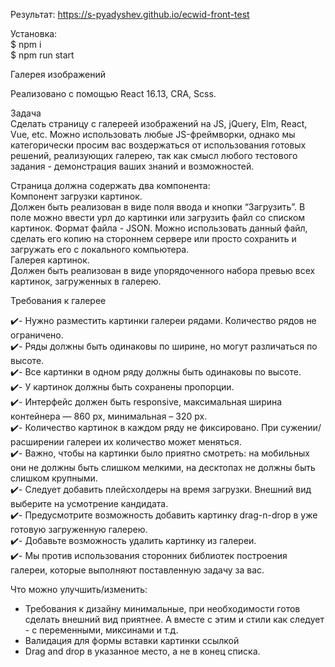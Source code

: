 Результат: <a href="https://s-pyadyshev.github.io/ecwid-front-test" target="_blank">https://s-pyadyshev.github.io/ecwid-front-test</a><br>

Установка:<br>
$ npm i<br>
$ npm run start<br>

Галерея изображений<br>

Реализовано с помощью React 16.13, CRA, Scss.<br>

Задача<br>
Сделать страницу с галереей изображений на JS, jQuery, Elm, React, Vue, etc. Можно использовать любые JS-фреймворки, однако мы категорически просим вас воздержаться от использования готовых решений, реализующих галерею, так как смысл любого тестового задания - демонстрация ваших знаний и возможностей.

Страница должна содержать два компонента:<br>
Компонент загрузки картинок.<br>
Должен быть реализован в виде поля ввода и кнопки “Загрузить”. В поле можно ввести урл до картинки или загрузить файл со списком картинок. Формат файла - JSON. Можно использовать данный файл, сделать его копию на стороннем сервере или просто сохранить и загружать его с локального компьютера.<br>
Галерея картинок.<br>
Должен быть реализован в виде упорядоченного набора превью всех картинок, загруженных в галерею.<br>

Требования к галерее<br>

:heavy_check_mark:- Нужно разместить картинки галереи рядами. Количество рядов не ограничено.<br>
:heavy_check_mark:- Ряды должны быть одинаковы по ширине, но могут различаться по высоте.<br>
:heavy_check_mark:- Все картинки в одном ряду должны быть одинаковы по высоте.<br>
:heavy_check_mark:- У картинок должны быть сохранены пропорции.<br>
:heavy_check_mark:- Интерфейс должен быть responsive, максимальная ширина контейнера — 860 px, минимальная – 320 px.<br>
:heavy_check_mark:- Количество картинок в каждом ряду не фиксировано. При сужении/расширении галереи их количество может меняться.<br>
:heavy_check_mark:- Важно, чтобы на картинки было приятно смотреть: на мобильных они не должны быть слишком мелкими, на десктопах не должны быть слишком крупными.<br>
:heavy_check_mark:- Следует добавить плейсхолдеры на время загрузки. Внешний вид выберите на усмотрение кандидата.<br>
:heavy_check_mark:- Предусмотрите возможность добавить картинку drag-n-drop в уже готовую загруженную галерею.<br>
:heavy_check_mark:- Добавьте возможность удалить картинку из галереи.<br>
:heavy_check_mark:- Мы против использования сторонних библиотек построения галереи, которые выполняют поставленную задачу за вас.<br>

Что можно улучшить/изменить:
- Требования к дизайну минимальные, при необходимости готов сделать внешний вид приятнее. А вместе с этим и стили как следует - с переменными, миксинами и т.д.<br>
- Валидация для формы вставки картинки ссылкой<br>
- Drag and drop в указанное место, а не в конец списка.
